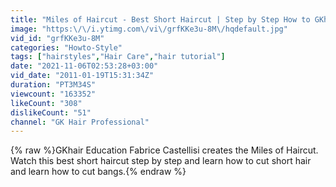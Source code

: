 ```yaml
---
title: "Miles of Haircut - Best Short Haircut | Step by Step How to GKhair"
image: "https:\/\/i.ytimg.com\/vi\/grfKKe3u-8M\/hqdefault.jpg"
vid_id: "grfKKe3u-8M"
categories: "Howto-Style"
tags: ["hairstyles","Hair Care","hair tutorial"]
date: "2021-11-06T02:53:28+03:00"
vid_date: "2011-01-19T15:31:34Z"
duration: "PT3M34S"
viewcount: "163352"
likeCount: "308"
dislikeCount: "51"
channel: "GK Hair Professional"
---
```

{% raw %}GKhair Education Fabrice Castellisi creates the Miles of Haircut. Watch this best short haircut step by step and learn how to cut short hair and learn how to cut bangs.{% endraw %}
